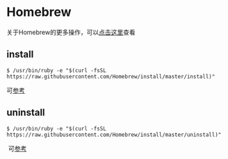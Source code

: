 # Homebrew

  关于Homebrew的更多操作，可以[点击这里](https://github.com/Homebrew/brew/blob/master/share/doc/homebrew/FAQ.md)查看

## install
  
  ```
  $ /usr/bin/ruby -e "$(curl -fsSL https://raw.githubusercontent.com/Homebrew/install/master/install)"

  ```

  可[参考](http://brew.sh/)
  
## uninstall

  ```
  $ /usr/bin/ruby -e "$(curl -fsSL https://raw.githubusercontent.com/Homebrew/install/master/uninstall)"

  ```
  可[参考](http://docs.brew.sh/FAQ.html)
